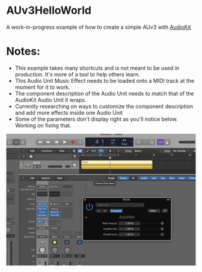 # AUv3HelloWorld
 
A work-in-progress example of how to create a simple AUv3 with [AudioKit](https://github.com/AudioKit)

# Notes: 
- This example takes many shortcuts and is not meant to be used in production. It's more of a tool to help others learn.
- This Audio Unit Music Effect needs to be loaded onto a MIDI track at the moment for it to work.
- The component description of the Audio Unit needs to match that of the AudioKit Audio Unit it wraps.
- Currently researching on ways to customize the component description and add more effects inside one Audio Unit
- Some of the parameters don't display right as you'll notice below. Working on fixing that.

![screenshot](docs/screenshot.png)
